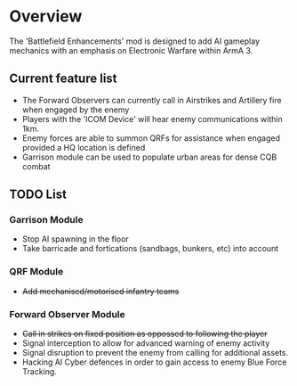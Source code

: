 # Overview

The 'Battlefield Enhancements' mod is designed to add AI gameplay mechanics with an emphasis on Electronic Warfare within ArmA 3.

## Current feature list

- The Forward Observers can currently call in Airstrikes and Artillery fire when engaged by the enemy
- Players with the 'ICOM Device' will hear enemy communications within 1km.
- Enemy forces are able to summon QRFs for assistance when engaged provided a HQ location is defined
- Garrison module can be used to populate urban areas for dense CQB combat

## TODO List

### Garrison Module

- Stop AI spawning in the floor
- Take barricade and fortications (sandbags, bunkers, etc) into account

### QRF Module

- ~~Add mechanised/motorised infantry teams~~

### Forward Observer Module

- ~~Call in strikes on fixed position as oppossed to following the player~~
- Signal interception to allow for advanced warning of enemy activity
- Signal disruption to prevent the enemy from calling for additional assets.
- Hacking AI Cyber defences in order to gain access to enemy Blue Force Tracking.
